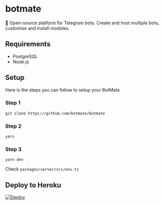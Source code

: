 # botmate

🚀 Open-source platform for Telegram bots. Create and host multiple bots, customise and install modules.

## Requirements

- PostgreSQL
- Node.js

## Setup

Here is the steps you can follow to setup your BotMate

### Step 1

`git clone https://github.com/botmate/botmate`

### Step 2

`yarn`

### Step 3

`yarn dev`

Check `packages/server/src/env.ts`

## Deploy to Heroku

[![Deploy](https://www.herokucdn.com/deploy/button.svg)](https://heroku.com/deploy?template=https://github.com/botmate/app)
